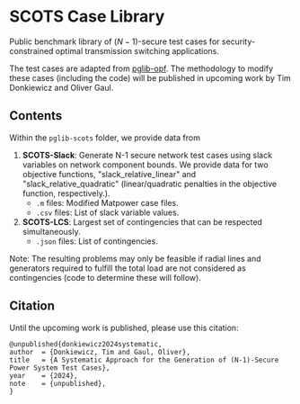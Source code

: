 # SCOTS Case Library
Public benchmark library of $(N-1)$-secure test cases for security-constrained optimal transmission switching applications.

The test cases are adapted from [pglib-opf](https://github.com/power-grid-lib/pglib-opf). 
The methodology to modify these cases (including the code) will be published in upcoming work by Tim Donkiewicz and Oliver Gaul.

## Contents
Within the `pglib-scots` folder, we provide data from
1. **SCOTS-Slack**: Generate N-1 secure network test cases using slack variables on network component bounds. We provide data for two objective functions, "slack_relative_linear" and "slack_relative_quadratic" (linear/quadratic penalties in the objective function, respectively.).
   - `.m` files: Modified Matpower case files.
   - `.csv` files: List of slack variable values.
2. **SCOTS-LCS**: Largest set of contingencies that can be respected simultaneously.
   - `.json` files: List of contingencies.

Note: The resulting problems may only be feasible if radial lines and generators required to fulfill the total load are not considered as contingencies (code to determine these will follow).

## Citation
Until the upcoming work is published, please use this citation:
```
@unpublished{donkiewicz2024systematic,
author  = {Donkiewicz, Tim and Gaul, Oliver},
title   = {A Systematic Approach for the Generation of (N-1)-Secure Power System Test Cases},
year    = {2024},
note    = {unpublished},
}
```